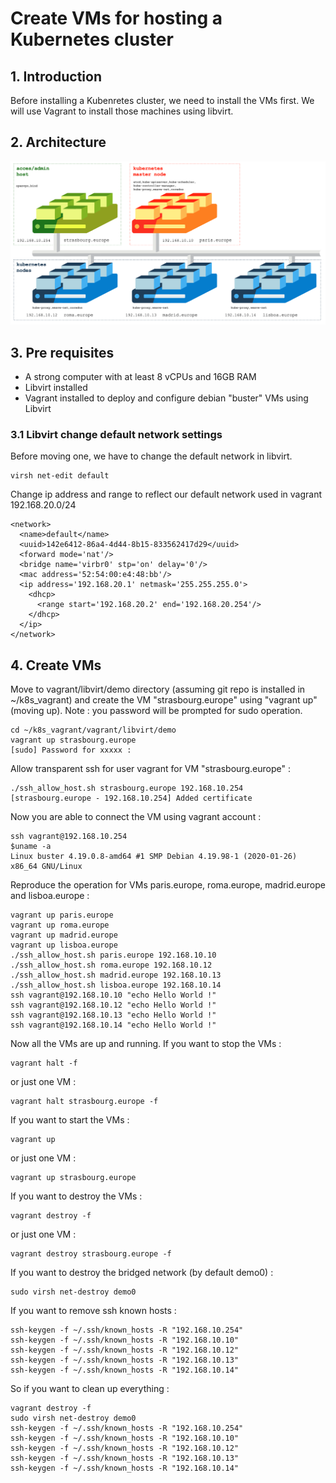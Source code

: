 # Create VMs for hosting a Kubernetes cluster

## 1. Introduction

Before installing a Kubenretes cluster, we need to install the VMs first.
We will use Vagrant to install those machines using libvirt.

## 2. Architecture

![Architecture](https://github.com/saubriot/k8s_vagrant/blob/master/images/k8s_architecture.png)

## 3. Pre requisites
- A strong computer with at least 8 vCPUs and 16GB RAM
- Libvirt installed 
- Vagrant installed to deploy and configure debian "buster" VMs using Libvirt

### 3.1 Libvirt change default network settings

Before moving one, we have to change the default network in libvirt.
```
virsh net-edit default
```
Change ip address and range to reflect our default network used in vagrant 192.168.20.0/24
```
<network>
  <name>default</name>
  <uuid>142e6412-86a4-4d44-8b15-833562417d29</uuid>
  <forward mode='nat'/>
  <bridge name='virbr0' stp='on' delay='0'/>
  <mac address='52:54:00:e4:48:bb'/>
  <ip address='192.168.20.1' netmask='255.255.255.0'>
    <dhcp>
      <range start='192.168.20.2' end='192.168.20.254'/>
    </dhcp>
  </ip>
</network>
```


## 4. Create VMs

Move to vagrant/libvirt/demo directory (assuming git repo is installed in ~/k8s_vagrant) and create the VM "strasbourg.europe" using "vagrant up" (moving up).
Note : you password will be prompted for sudo operation.
```
cd ~/k8s_vagrant/vagrant/libvirt/demo
vagrant up strasbourg.europe
[sudo] Password for xxxxx :
```
Allow transparent ssh for user vagrant for VM "strasbourg.europe" :
```
./ssh_allow_host.sh strasbourg.europe 192.168.10.254
[strasbourg.europe - 192.168.10.254] Added certificate
```
Now you are able to connect the VM using vagrant account :
```
ssh vagrant@192.168.10.254
$uname -a
Linux buster 4.19.0.8-amd64 #1 SMP Debian 4.19.98-1 (2020-01-26) x86_64 GNU/Linux
```
Reproduce the operation for VMs paris.europe, roma.europe, madrid.europe and lisboa.europe :
```
vagrant up paris.europe
vagrant up roma.europe
vagrant up madrid.europe
vagrant up lisboa.europe
./ssh_allow_host.sh paris.europe 192.168.10.10
./ssh_allow_host.sh roma.europe 192.168.10.12
./ssh_allow_host.sh madrid.europe 192.168.10.13
./ssh_allow_host.sh lisboa.europe 192.168.10.14
ssh vagrant@192.168.10.10 "echo Hello World !"
ssh vagrant@192.168.10.12 "echo Hello World !"
ssh vagrant@192.168.10.13 "echo Hello World !"
ssh vagrant@192.168.10.14 "echo Hello World !"
```
Now all the VMs are up and running.
If you want to stop the VMs :
```
vagrant halt -f
```
or just one VM :
```
vagrant halt strasbourg.europe -f
```
If you want to start the VMs :
```
vagrant up
```
or just one VM :
```
vagrant up strasbourg.europe
```
If you want to destroy the VMs :
```
vagrant destroy -f
```
or just one VM :
```
vagrant destroy strasbourg.europe -f
```
If you want to destroy the bridged network (by default demo0) :
```
sudo virsh net-destroy demo0
```
If you want to remove ssh known hosts :
```
ssh-keygen -f ~/.ssh/known_hosts -R "192.168.10.254"
ssh-keygen -f ~/.ssh/known_hosts -R "192.168.10.10"
ssh-keygen -f ~/.ssh/known_hosts -R "192.168.10.12"
ssh-keygen -f ~/.ssh/known_hosts -R "192.168.10.13"
ssh-keygen -f ~/.ssh/known_hosts -R "192.168.10.14"
```
So if you want to clean up everything :
```
vagrant destroy -f
sudo virsh net-destroy demo0
ssh-keygen -f ~/.ssh/known_hosts -R "192.168.10.254"
ssh-keygen -f ~/.ssh/known_hosts -R "192.168.10.10"
ssh-keygen -f ~/.ssh/known_hosts -R "192.168.10.12"
ssh-keygen -f ~/.ssh/known_hosts -R "192.168.10.13"
ssh-keygen -f ~/.ssh/known_hosts -R "192.168.10.14"
```
